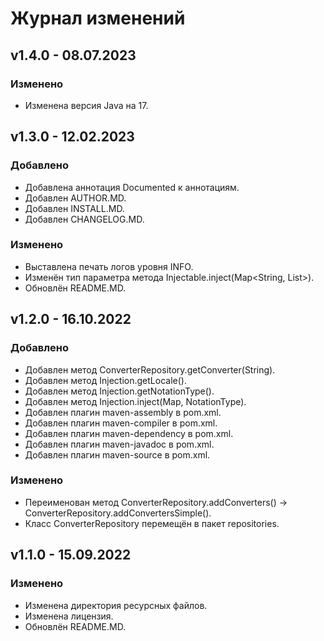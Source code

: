 # Журнал изменений
## v1.4.0 - 08.07.2023
### Изменено
* Изменена версия Java на 17.

## v1.3.0 - 12.02.2023
### Добавлено
* Добавлена аннотация Documented к аннотациям.
* Добавлен AUTHOR.MD.
* Добавлен INSTALL.MD.
* Добавлен CHANGELOG.MD.

### Изменено
* Выставлена печать логов уровня INFO.
* Изменён тип параметра метода Injectable.inject(Map<String, List<String>>).
* Обновлён README.MD.

## v1.2.0 - 16.10.2022
### Добавлено
* Добавлен метод ConverterRepository.getConverter(String).
* Добавлен метод Injection.getLocale().
* Добавлен метод Injection.getNotationType().
* Добавлен метод Injection.inject(Map, NotationType).
* Добавлен плагин maven-assembly в pom.xml.
* Добавлен плагин maven-compiler в pom.xml.
* Добавлен плагин maven-dependency в pom.xml.
* Добавлен плагин maven-javadoc в pom.xml.
* Добавлен плагин maven-source в pom.xml.

### Изменено
* Переименован метод ConverterRepository.addConverters() -> ConverterRepository.addConvertersSimple().
* Класс ConverterRepository перемещён в пакет repositories.

## v1.1.0 - 15.09.2022
### Изменено
* Изменена директория ресурсных файлов.
* Изменена лицензия.
* Обновлён README.MD.
